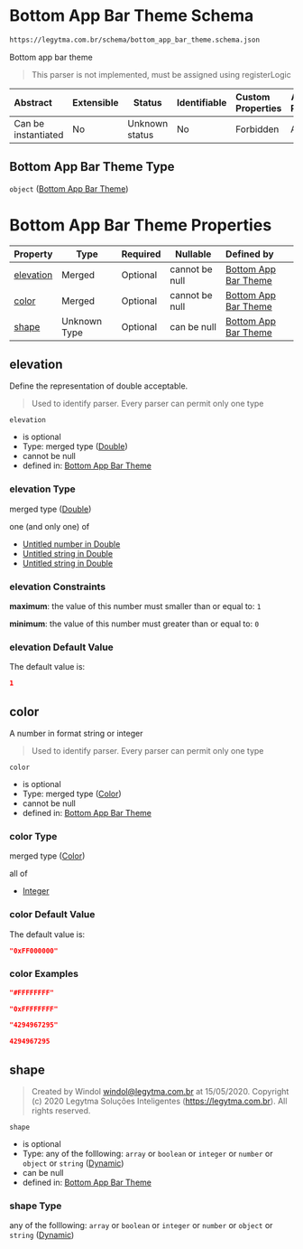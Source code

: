 # Bottom App Bar Theme Schema

```txt
https://legytma.com.br/schema/bottom_app_bar_theme.schema.json
```

Bottom app bar theme


> This parser is not implemented, must be assigned using registerLogic
>

| Abstract            | Extensible | Status         | Identifiable | Custom Properties | Additional Properties | Access Restrictions | Defined In                                                                                            |
| :------------------ | ---------- | -------------- | ------------ | :---------------- | --------------------- | ------------------- | ----------------------------------------------------------------------------------------------------- |
| Can be instantiated | No         | Unknown status | No           | Forbidden         | Allowed               | none                | [bottom_app_bar_theme.schema.json](../schema/bottom_app_bar_theme.schema.json) |

## Bottom App Bar Theme Type

`object` ([Bottom App Bar Theme](bottom_app_bar_theme.md))

# Bottom App Bar Theme Properties

| Property                | Type         | Required | Nullable       | Defined by                                                                                                                                    |
| :---------------------- | ------------ | -------- | -------------- | :-------------------------------------------------------------------------------------------------------------------------------------------- |
| [elevation](#elevation) | Merged       | Optional | cannot be null | [Bottom App Bar Theme](app_bar_theme-properties-double.md)      |
| [color](#color)         | Merged       | Optional | cannot be null | [Bottom App Bar Theme](app_bar_theme-properties-color.md)            |
| [shape](#shape)         | Unknown Type | Optional | can be null    | [Bottom App Bar Theme](bottom_app_bar_theme-properties-dynamic.md) |

## elevation

Define the representation of double acceptable.


> Used to identify parser. Every parser can permit only one type
>

`elevation`

-   is optional
-   Type: merged type ([Double](app_bar_theme-properties-double.md))
-   cannot be null
-   defined in: [Bottom App Bar Theme](app_bar_theme-properties-double.md)

### elevation Type

merged type ([Double](app_bar_theme-properties-double.md))

one (and only one) of

-   [Untitled number in Double](double-oneof-0.md)
-   [Untitled string in Double](double-oneof-1.md)
-   [Untitled string in Double](double-oneof-2.md)

### elevation Constraints

**maximum**: the value of this number must smaller than or equal to: `1`

**minimum**: the value of this number must greater than or equal to: `0`

### elevation Default Value

The default value is:

```json
1
```

## color

A number in format string or integer


> Used to identify parser. Every parser can permit only one type
>

`color`

-   is optional
-   Type: merged type ([Color](app_bar_theme-properties-color.md))
-   cannot be null
-   defined in: [Bottom App Bar Theme](app_bar_theme-properties-color.md)

### color Type

merged type ([Color](app_bar_theme-properties-color.md))

all of

-   [Integer](color-allof-integer.md)

### color Default Value

The default value is:

```json
"0xFF000000"
```

### color Examples

```json
"#FFFFFFFF"
```

```json
"0xFFFFFFFF"
```

```json
"4294967295"
```

```json
4294967295
```

## shape




> Created by Windol [windol@legytma.com.br](mailto:windol@legytma.com.br) at 15/05/2020.
> Copyright (c) 2020 Legytma Soluções Inteligentes (<https://legytma.com.br>). All rights reserved.
>

`shape`

-   is optional
-   Type: any of the folllowing: `array` or `boolean` or `integer` or `number` or `object` or `string` ([Dynamic](bottom_app_bar_theme-properties-dynamic.md))
-   can be null
-   defined in: [Bottom App Bar Theme](bottom_app_bar_theme-properties-dynamic.md)

### shape Type

any of the folllowing: `array` or `boolean` or `integer` or `number` or `object` or `string` ([Dynamic](bottom_app_bar_theme-properties-dynamic.md))
